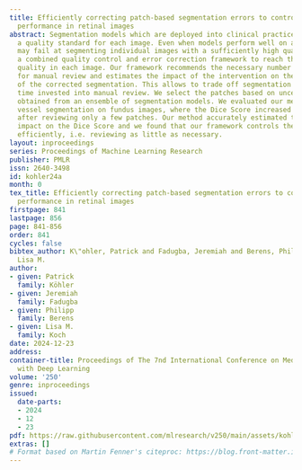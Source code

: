 ```yaml
---
title: Efficiently correcting patch-based segmentation errors to control image-level
  performance in retinal images
abstract: Segmentation models which are deployed into clinical practice need to meet
  a quality standard for each image. Even when models perform well on average, they
  may fail at segmenting individual images with a sufficiently high quality. We propose
  a combined quality control and error correction framework to reach the desired segmentation
  quality in each image. Our framework recommends the necessary number of local patches
  for manual review and estimates the impact of the intervention on the Dice Score
  of the corrected segmentation. This allows to trade off segmentation quality against
  time invested into manual review. We select the patches based on uncertainty maps
  obtained from an ensemble of segmentation models. We evaluated our method on retinal
  vessel segmentation on fundus images, where the Dice Score increased substantially
  after reviewing only a few patches. Our method accurately estimated the review’s
  impact on the Dice Score and we found that our framework controls the quality standard
  efficiently, i.e. reviewing as little as necessary.
layout: inproceedings
series: Proceedings of Machine Learning Research
publisher: PMLR
issn: 2640-3498
id: kohler24a
month: 0
tex_title: Efficiently correcting patch-based segmentation errors to control image-level
  performance in retinal images
firstpage: 841
lastpage: 856
page: 841-856
order: 841
cycles: false
bibtex_author: K\"ohler, Patrick and Fadugba, Jeremiah and Berens, Philipp and Koch,
  Lisa M.
author:
- given: Patrick
  family: Köhler
- given: Jeremiah
  family: Fadugba
- given: Philipp
  family: Berens
- given: Lisa M.
  family: Koch
date: 2024-12-23
address:
container-title: Proceedings of The 7nd International Conference on Medical Imaging
  with Deep Learning
volume: '250'
genre: inproceedings
issued:
  date-parts:
  - 2024
  - 12
  - 23
pdf: https://raw.githubusercontent.com/mlresearch/v250/main/assets/kohler24a/kohler24a.pdf
extras: []
# Format based on Martin Fenner's citeproc: https://blog.front-matter.io/posts/citeproc-yaml-for-bibliographies/
---
```

